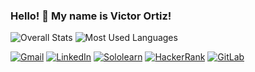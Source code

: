 ### Hello! 👋 My name is Victor Ortiz!

![Overall Stats](https://github-readme-stats.vercel.app/api?username=martymcfly7&theme=react&custom_title=Overall%20Stats&count_private=true&show_icons=true&hide=stars&hide_rank=true) ![Most Used Languages](https://github-readme-stats.vercel.app/api/top-langs/?username=martymcfly7&theme=react&layout=compact&langs_count=6)

[![Gmail](https://img.shields.io/badge/Gmail-EA4335?style=for-the-badge&logo=gmail&logoColor=white)](mailto:viceortiz7@gmail.com) [![LinkedIn](https://img.shields.io/badge/LinkedIn-0A66C2?style=for-the-badge&logo=linkedin&logoColor=white)](https://www.linkedin.com/in/victor-e-ortiz/) [![Sololearn](https://img.shields.io/badge/Sololearn-149EF2?style=for-the-badge&logo=Sololearn&logoColor=white)](https://www.sololearn.com/profile/9228487/) [![HackerRank](https://img.shields.io/badge/HackerRank-00EA64?style=for-the-badge&logo=Hackerrank&logoColor=white)](https://www.sololearn.com/profile/9228487/) [![GitLab](https://img.shields.io/badge/GitLab-FC6D26?style=for-the-badge&logo=GitLab&logoColor=white)](https://www.sololearn.com/profile/9228487/)